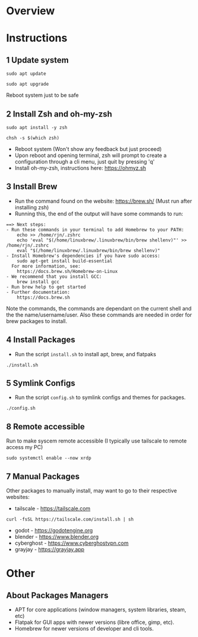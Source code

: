 # Overview
# Instructions
## 1 Update system
```
sudo apt update
```
```
sudo apt upgrade
```
Reboot system just to be safe
## 2 Install Zsh and oh-my-zsh
```
sudo apt install -y zsh
```
```
chsh -s $(which zsh)
```
- Reboot system (Won't show any feedback but just proceed)
- Upon reboot and opening terminal, zsh will prompt to create a configuration through a cli menu, just quit by pressing 'q'
- Install oh-my-zsh, instructions here: https://ohmyz.sh
## 3 Install Brew
- Run the command found on the website: https://brew.sh/
(Must run after installing zsh) 
- Running this, the end of the output will have some commands to run:
```
==> Next steps:
- Run these commands in your terminal to add Homebrew to your PATH:
    echo >> /home/rjn/.zshrc
    echo 'eval "$(/home/linuxbrew/.linuxbrew/bin/brew shellenv)"' >> /home/rjn/.zshrc
    eval "$(/home/linuxbrew/.linuxbrew/bin/brew shellenv)"
- Install Homebrew's dependencies if you have sudo access:
    sudo apt-get install build-essential
  For more information, see:
    https://docs.brew.sh/Homebrew-on-Linux
- We recommend that you install GCC:
    brew install gcc
- Run brew help to get started
- Further documentation:
    https://docs.brew.sh
```
Note the commands, the commands are dependant on the current shell and the the name/username/user. Also these commands are needed in order for brew packages to install.
## 4 Install Packages
- Run the script `install.sh` to install apt, brew, and flatpaks
```
./install.sh
```
## 5 Symlink Configs
- Run the script `config.sh` to symlink configs and themes for packages.
```
./config.sh
```
## 8 Remote accessible
Run to make syscem remote accessible (I typically use tailscale to remote access my PC)
```
sudo systemctl enable --now xrdp
```
## 7 Manual Packages
Other packages to manually install, may want to go to their respective websites:
- tailscale - https://tailscale.com
```
curl -fsSL https://tailscale.com/install.sh | sh
```
- godot - https://godotengine.org
- blender - https://www.blender.org
- cyberghost - https://www.cyberghostvpn.com
- grayjay - https://grayjay.app
# Other
## About Packages Managers
- APT for core applications (window managers, system libraries, steam, etc)
- Flatpak for GUI apps with newer versions (libre office, gimp, etc).
- Homebrew for newer versions of developer and cli tools.
